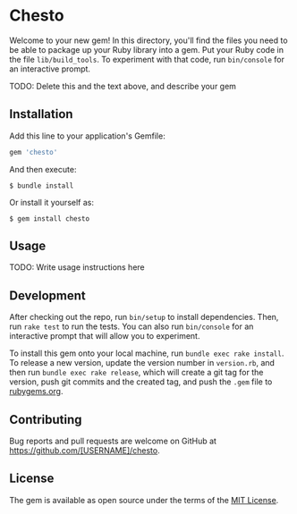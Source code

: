 # Chesto

Welcome to your new gem! In this directory, you'll find the files you need to be able to package up your Ruby library into a gem. Put your Ruby code in the file `lib/build_tools`. To experiment with that code, run `bin/console` for an interactive prompt.

TODO: Delete this and the text above, and describe your gem

## Installation

Add this line to your application's Gemfile:

```ruby
gem 'chesto'
```

And then execute:

    $ bundle install

Or install it yourself as:

    $ gem install chesto

## Usage

TODO: Write usage instructions here

## Development

After checking out the repo, run `bin/setup` to install dependencies. Then, run `rake test` to run the tests. You can also run `bin/console` for an interactive prompt that will allow you to experiment.

To install this gem onto your local machine, run `bundle exec rake install`. To release a new version, update the version number in `version.rb`, and then run `bundle exec rake release`, which will create a git tag for the version, push git commits and the created tag, and push the `.gem` file to [rubygems.org](https://rubygems.org).

## Contributing

Bug reports and pull requests are welcome on GitHub at https://github.com/[USERNAME]/chesto.

## License

The gem is available as open source under the terms of the [MIT License](https://opensource.org/licenses/MIT).
